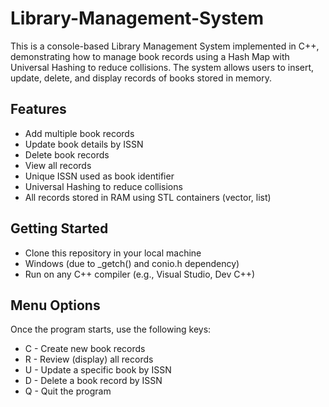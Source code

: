 # Library-Management-System

This is a console-based Library Management System implemented in C++, demonstrating how to manage book records using a Hash Map with Universal Hashing to reduce collisions. The system allows users to insert, update, delete, and display records of books stored in memory.

## Features

- Add multiple book records
- Update book details by ISSN
- Delete book records
- View all records
- Unique ISSN used as book identifier
- Universal Hashing to reduce collisions
- All records stored in RAM using STL containers (vector, list)

## Getting Started 

- Clone this repository in your local machine
- Windows (due to _getch() and conio.h dependency)
- Run on any C++ compiler (e.g., Visual Studio, Dev C++)

## Menu Options

Once the program starts, use the following keys:

- C	 -  Create new book records
- R	 -  Review (display) all records
- U  -  Update a specific book by ISSN
- D  -  Delete a book record by ISSN
- Q  -  Quit the program
